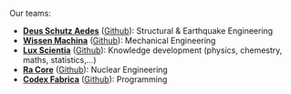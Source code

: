 Our teams:

- **[Deus Schutz Aedes](https://everythingengineering.github.io/dsa)** ([Github](https://github.com/DeusSchutzAedes)): Structural & Earthquake Engineering
- **[Wissen Machina](https://everythingengineering.github.io/wm)** ([Github](https://github.com/WissenMachina)): Mechanical Engineering
- **[Lux Scientia](https://everythingengineering.github.io/ls)** ([Github](https://github.com/Lux-Scientia)): Knowledge development (physics, chemestry, maths, statistics,...)
- **[Ra Core](https://everythingengineering.github.io/rc)** ([Github](https://github.com/Ra-Core)): Nuclear Engineering
- **[Codex Fabrica](https://everythingengineering.github.io/cf)** ([Github](https://github.com/CodexFabrica)): Programming

